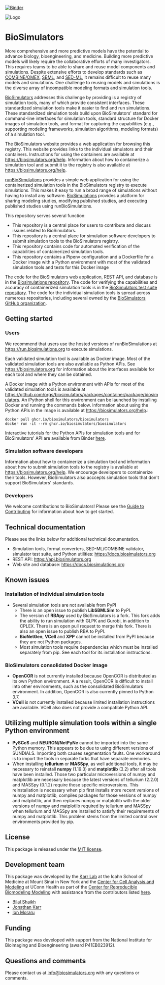 [![Binder](https://mybinder.org/badge_logo.svg)](https://tutorial.biosimulators.org/)

![Logo](https://raw.githubusercontent.com/biosimulations/Biosimulations/dev/libs/shared/assets/src/assets/images/biosimulators-logo/logo-white.svg)

# BioSimulators

More comprehensive and more predictive models have the potential to advance biology, bioengineering, and medicine. Building more predictive models will likely require the collaborative efforts of many investigators. This requires teams to be able to share and reuse model components and simulations. Despite extensive efforts to develop standards such as [COMBINE/OMEX](https://combinearchive.org/), [SBML](http://sbml.org), and [SED-ML](https://sed-ml.org), it remains difficult to reuse many models and simulations. One challenge to reusing models and simulations is the diverse array of incompatible modeling formats and simulation tools.

[BioSimulators](https://biosimulators.org) addresses this challenge by providing is a registry of simulation tools, many of which provide consistent interfaces. These standardized simulation tools make it easier to find and run simulations. These standardized simulation tools build upon BioSimulators' standard for command-line interfaces for simulation tools, standard structure for Docker images of simulation tools, and format for capturing the capabilities (e.g., supporting modeling frameworks, simulation algorithms, modeling formats) of a simulation tool.

The BioSimulators website provides a web application for browsing this registry. This website provides links to the individual simulators and their containers. Instructions for using the containers are available at https://biosimulators.org/help. Information about how to containerize a simulation tool and submit it to the registry is also available at https://biosimulators.org/help.

[runBioSimulations](https://run.biosimulations.org) provides a simple web application for using the containerized simulation tools in the BioSimulators registry to execute simulations. This makes it easy to run a broad range of simulations without having to install any software. [BioSimulations](https://biosimulations.org) provides a platform for sharing modeling studies, modifying published studies, and executing published studies using runBioSimulations.

This repository serves several function:
- This repository is a central place for users to contribute and discuss issues related to BioSimulators. 
- This repository is a central place for simulation software developers to submit simulation tools to the BioSimulators registry. 
- This repository contains code for automated verification of the capabilities of containerized simulation tools.
- This repository contains a Pipenv configuration and a Dockerfile for a Docker image with a Python environment with most of the validated simulation tools and tests for this Docker image

The code for the BioSimulators web application, REST API, and database is in the [Biosimulations repository](https://github.com/biosimulations/Biosimulations). The code for verifying the capabilities and accuracy of containerized simulation tools is in the [BioSimulators test suite repository](https://github.com/biosimulators/Biosimulators_test_suite). The code for the individual simulation tools is spread across numerous repositories, including several owned by the [BioSimulators GitHub organization](https://github.com/biosimulators/).

## Getting started

### Users

We recommend that users use the hosted versions of runBioSimulations at https://run.biosimulations.org to execute simulations.

Each validated simulation tool is available as Docker image. Most of the validated simulation tools are also available as Python APIs. See https://biosimulators.org for information about the interfaces available for each tool and where they can be obtained.

A Docker image with a Python environment with APIs for most of the validated simulation tools is available at https://github.com/orgs/biosimulators/packages/container/package/biosimulators. An iPython shell for this environment can be launched by installing Docker and running the commands below. Information about using the Python APIs in the image is available at https://biosimulators.org/help.:
```
docker pull ghcr.io/biosimulators/biosimulators
docker run -it --rm ghcr.io/biosimulators/biosimulators
```

Interactive tutorials for the Python APIs for simulation tools and for BioSimulators' API are available from Binder [here](https://tutorial.biosimulators.org/).

### Simulation software developers

Information about how to containerize a simulation tool and information about how to submit simulation tools to the registry is available at https://biosimulators.org/help. We encourage developers to containerize their tools. However, BioSimulators also acccepts simulation tools that don't support BioSimulators' standards.

### Developers

We welcome contributions to BioSimulators! Please see the [Guide to Contributing](CONTRIBUTING.md) for information about how to get started.

## Technical documentation

Please see the links below for additional technical documentation.

* Simulation tools, format converters, SED-ML/COMBINE validator, simulator test suite, and Python utilities: https://docs.biosimulators.org
* REST API: https://api.biosimulators.org
* Web site and database: https://docs.biosimulations.org

## Known issues

### Installation of individual simulation tools

* Several simulation tools are not available from PyPI
    * There is an open issue to publish **LibSBMLSim** to PyPI.
    * The version of **RBApy** used by BioSimulators is a fork. This fork adds the ability to run simulation with GLPK and Gurobi, in addition to CPLEX. There is an open pull request to merge this fork. There is also an open issue to publish RBA to PyPI.
    * **BioNetGen**, **VCell** and **XPP** cannot be installed from PyPI because they are not Python packages.
    * Most simulation tools require dependencies which must be installed separately from pip. See each tool for its installation instructions.

### BioSimulators consolidated Docker image

* **OpenCOR** is not currently installed because OpenCOR is distributed as its own Python environment. A a result, OpenCOR is difficult to install into other environments, such as the consolidated BioSimulators environment. In addition, OpenCOR is also currently pinned to Python 3.7.
* **VCell** is not currently installed because limited installation instructions are available. VCell also does not provide a compatible Python API.


## Utilizing multiple simulation tools within a single Python environment

* **PySCeS** and **NEURON/NetPyNe** cannot be imported into the same Python memory. This appears to be due to using different versions of SUNDIALS. Importing both causes segmentation faults. One workaround is to import the tools in separate forks that have separate memories.
* When installing **tellurium** or **MASSpy**, as well additional tools, it may be necessary to reinstall **numpy** (1.19.3) and **matplotlib** (3.2) after all tools have been installed. Those two particular microversions of numpy and matplotlib are necessary because the latest versions of tellurium (2.2.0) and MASSpy (0.1.2) require those specific microversions. This reinstallation is necessary when pip first installs more recent versions of numpy and matplotlib, compiles packages for those versions of numpy and matplotlib, and then replaces numpy or matplotlib with the older versions of numpy and matplotlib required by tellurium and MASSpy when tellurium and MASSpy are installed to satisfy their requirements of numpy and matplotlib. This problem stems from the limited control over environments provided by pip.

## License

This package is released under the [MIT license](LICENSE).

## Development team

This package was developed by the [Karr Lab](https://www.karrlab.org) at the Icahn School of Medicine at Mount Sinai in New York and the [Center for Cell Analysis and Modeling](https://health.uconn.edu/cell-analysis-modeling/) at UConn Health as part of the [Center for Reproducible Biomodeling Modeling](https://reproduciblebiomodels.org) with assistance from the contributors listed [here](CONTRIBUTORS.md).

- [Bilal Shaikh](https://www.bshaikh.com)
- [Jonathan Karr](https://www.karrlab.org)
- [Ion Moraru](https://facultydirectory.uchc.edu/profile?profileId=Moraru-Ion)

## Funding

This package was developed with support from the National Institute for Bioimaging and Bioengineering (award P41EB023912).

## Questions and comments

Please contact us at [info@biosimulators.org](mailto:info@biosimulators.org) with any questions or comments.
